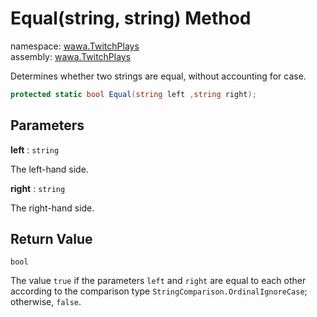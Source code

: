 # Equal\(string, string\) Method

namespace: [wawa\.TwitchPlays](../../wawa.TwitchPlays.md)<br />
assembly: [wawa\.TwitchPlays](../../../wawa.TwitchPlays.md)

Determines whether two strings are equal, without accounting for case\.

```csharp
protected static bool Equal(string left ,string right);
```

## Parameters

__left__ : `string`

The left\-hand side\.

__right__ : `string`

The right\-hand side\.

## Return Value

`bool`

The value `true` if the parameters `left` and
`right` are equal to each other according to the comparison type
`StringComparison.OrdinalIgnoreCase`; otherwise, `false`\.


